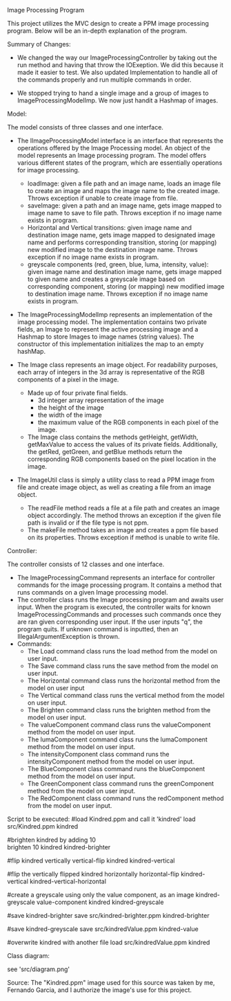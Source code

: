 Image Processing Program

This project utilizes the MVC design to create a PPM image processing program.
Below will be an in-depth explanation of the program.

Summary of Changes:

* We changed the way our ImageProcessingController by taking out the run method 
  and having that throw the IOExeption. We did this because it made it easier to test. 
We also updated Implementation to handle all of the commands properly and 
run multiple commands in order.

* We stopped trying to hand a single image and a group of images to ImageProcessingModelImp. We now just handit a Hashmap of images.


Model:

The model consists of three classes and one interface.

* The IImageProcessingModel interface is an interface that represents the operations offered by the
  Image Processing model. An object of the model represents an Image processing program. The model
  offers various different states of the program, which are essentially operations for image
  processing.
    * loadImage: given a file path and an image name, loads an image file to create an image and
      maps
      the image name to the created image. Throws exception if unable to create image from file.
    * saveImage: given a path and an image name, gets image mapped to image name to save to file
      path.
      Throws exception if no image name exists in program.
    * Horizontal and Vertical transitions: given image name and destination image name, gets image
      mapped to designated image name and performs corresponding transition, storing (or mapping)
      new
      modified image
      to the destination image name. Throws exception if no image name exists in program.
    * greyscale components (red, green, blue, luma, intensity, value): given image name and
      destination image name, gets image mapped to given name and creates a greyscale image based on
      corresponding component, storing (or mapping) new modified image to destination image name.
      Throws exception if no image name exists in program.
* The ImageProcessingModelImp represents an implementation of the image processing model.
  The implementation contains two private fields, an Image to represent the active processing image
  and a Hashmap to store Images to image names (string values). The constructor of this
  implementation
  initializes the map to an empty hashMap.

* The Image class represents an image object. For readability purposes, each array of integers in
  the 3d array is representative of the RGB components of a pixel in the image.
    * Made up of four private final fields.
        * 3d integer array representation of the image
        * the height of the image
        * the width of the image
        * the maximum value of the RGB components in each pixel of the image.
    * The Image class contains the methods getHeight, getWidth, getMaxValue to access the values of
      its private fields. Additionally, the getRed, getGreen, and getBlue methods return the
      corresponding
      RGB components based on the pixel location in the image.
* The ImageUtil class is simply a utility class to read a PPM image from file and create image
  object, as well as creating a file from an image object.
    * The readFile method reads a file at a file path and creates an image object accordingly. The
      method throws an exception if the given file path is invalid or if the file type is not ppm.
    * The makeFile method takes an image and creates a ppm file based on its properties. Throws
      exception if method is unable to write file.

Controller:

The controller consists of 12 classes and one interface.

* The ImageProcessingCommand represents an interface for controller commands for the image
  processing program. It contains a method that runs commands on a given Image processing model.
* The controller class runs the Image processing program and awaits user input. When the program is
  executed, the controller waits for known ImageProcessingCommands and processes such commands once
  they are ran given corresponding user input. If the user inputs "q", the program quits. If unknown
  command is inputted, then an IllegalArgumentException is thrown.
* Commands:
    * The Load command class runs the load method from the model on user input.
    * The Save command class runs the save method from the model on user input.
    * The Horizontal command class runs the horizontal method from the model on user input
    * The Vertical command class runs the vertical method from the model on user input.
    * The Brighten command class runs the brighten method from the model on user input.
    * The valueComponent command class runs the valueComponent method from the model on user input.
    * The lumaComponent command class runs the lumaComponent method from the model on user input.
    * The intensityComponent class command runs the intensityComponent method from the model on user
      input.
    * The BlueComponent class command runs the blueComponent method from the model on user input.
    * The GreenComponent class command runs the greenComponent method from the model on user input.
    * The RedComponent class command runs the redComponent method from the model on user input.
  

Script to be executed:
#load Kindred.ppm and call it 'kindred'
load src/Kindred.ppm kindred

#brighten kindred by adding 10  
brighten 10 kindred kindred-brighter

#flip kindred vertically
vertical-flip kindred kindred-vertical

#flip the vertically flipped kindred horizontally
horizontal-flip kindred-vertical kindred-vertical-horizontal

#create a greyscale using only the value component, as an image kindred-greyscale
value-component kindred kindred-greyscale

#save kindred-brighter
save src/kindred-brighter.ppm kindred-brighter

#save kindred-greyscale
save src/kindredValue.ppm kindred-value

#overwrite kindred with another file
load src/kindredValue.ppm kindred

Class diagram:

see 'src/diagram.png'

Source: The "Kindred.ppm" image used for this source was taken by me, Fernando Garcia, and I
authorize the
image's use for this project.
  